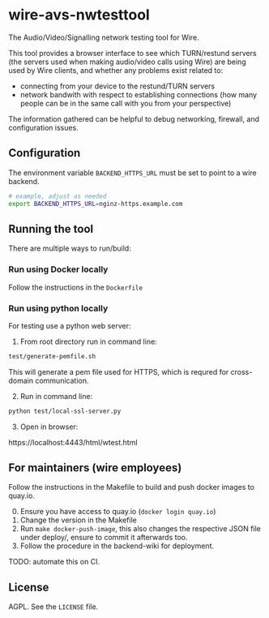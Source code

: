 # wire-avs-nwtesttool

The Audio/Video/Signalling network testing tool for Wire.

This tool provides a browser interface to see which TURN/restund servers (the servers used when making audio/video calls using Wire) are being used by Wire clients, and whether any problems exist related to:
* connecting from your device to the restund/TURN servers
* network bandwith with respect to establishing connections (how many people can be in the same call with you from your perspective)

The information gathered can be helpful to debug networking, firewall, and configuration issues.

## Configuration

The environment variable `BACKEND_HTTPS_URL` must be set to point to a wire backend.

```sh
# example, adjust as needed
export BACKEND_HTTPS_URL=nginz-https.example.com
```

## Running the tool

There are multiple ways to run/build:

### Run using Docker locally

Follow the instructions in the `Dockerfile`

### Run using python locally

For testing use a python web server:

1. From root directory run in command line:

```sh
test/generate-pemfile.sh
```

This will generate a pem file used for HTTPS, which is requred for cross-domain communication.

2. Run in command line:

```sh
python test/local-ssl-server.py
```

3. Open in browser:

https://localhost:4443/html/wtest.html

## For maintainers (wire employees)

Follow the instructions in the Makefile to build and push docker images to quay.io.

0. Ensure you have access to quay.io (`docker login quay.io`)
1. Change the version in the Makefile
2. Run `make docker-push-image`, this also changes the respective JSON file under deploy/, ensure to commit it afterwards too.
3. Follow the procedure in the backend-wiki for deployment.

TODO: automate this on CI.

## License

AGPL. See the `LICENSE` file.

